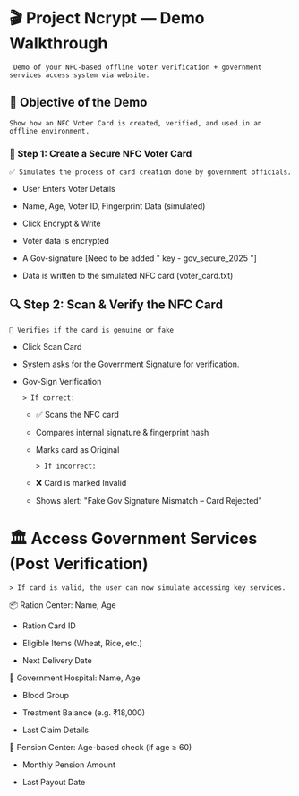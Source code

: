 # 🎬 Project Ncrypt — Demo Walkthrough
     Demo of your NFC-based offline voter verification + government services access system via website.
     
## 🎯 Objective of the Demo
    Show how an NFC Voter Card is created, verified, and used in an offline environment.

### 💾 Step 1: Create a Secure NFC Voter Card

    ✅ Simulates the process of card creation done by government officials.

- User Enters Voter Details

- Name, Age, Voter ID, Fingerprint Data (simulated)

- Click Encrypt & Write

- Voter data is encrypted

- A Gov-signature [Need to be added  " key - gov_secure_2025 "]

- Data is written to the simulated NFC card (voter_card.txt)

## 🔍 Step 2: Scan & Verify the NFC Card

    🔐 Verifies if the card is genuine or fake

- Click Scan Card

- System asks for the Government Signature for verification.

- Gov-Sign Verification

      > If correct:

  - ✅ Scans the NFC card

  - Compares internal signature & fingerprint hash

  - Marks card as Original

        > If incorrect:

   - ❌ Card is marked Invalid

   - Shows alert: "Fake Gov Signature Mismatch – Card Rejected"


# 🏛️ Access Government Services (Post Verification)
    > If card is valid, the user can now simulate accessing key services.

📦 Ration Center:
Name, Age

  - Ration Card ID

  - Eligible Items (Wheat, Rice, etc.)

  - Next Delivery Date

🏥 Government Hospital:
Name, Age

   - Blood Group

   - Treatment Balance (e.g. ₹18,000)

   - Last Claim Details

👴 Pension Center:
Age-based check (if age ≥ 60)

   - Monthly Pension Amount

   - Last Payout Date



